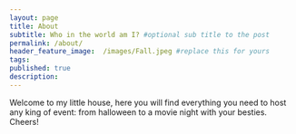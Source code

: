 ```yaml
---
layout: page
title: About
subtitle: Who in the world am I? #optional sub title to the post
permalink: /about/
header_feature_image:  /images/Fall.jpeg #replace this for yours
tags:
published: true
description:
---
```


Welcome to my little house, here you will find everything you need to host any king of event: from halloween to a movie night with your besties. Cheers!
